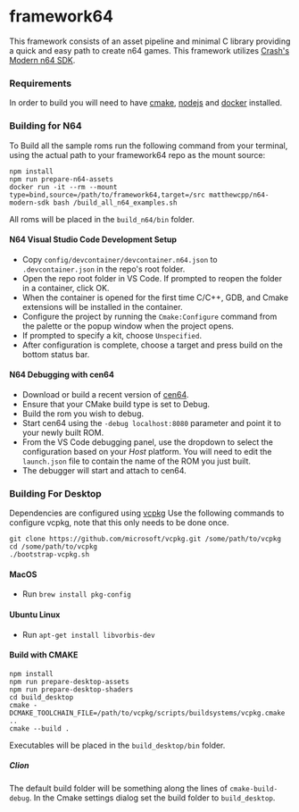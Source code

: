 # framework64
This framework consists of an asset pipeline and minimal C library providing a quick and easy path to create n64 games.
This framework utilizes [Crash's Modern n64 SDK](https://github.com/CrashOveride95/n64sdkmod).

### Requirements
In order to build you will need to have [cmake](https://cmake.org/), [nodejs](https://nodejs.org/en/) and [docker](https://www.docker.com/) installed.

### Building for N64

To Build all the sample roms run the following command from your terminal, using the actual path to your framework64 repo as the mount source:
```
npm install
npm run prepare-n64-assets
docker run -it --rm --mount type=bind,source=/path/to/framework64,target=/src matthewcpp/n64-modern-sdk bash /build_all_n64_examples.sh
```

All roms will be placed in the `build_n64/bin` folder.

#### N64 Visual Studio Code Development Setup
- Copy `config/devcontainer/devcontainer.n64.json` to `.devcontainer.json` in the repo's root folder.
- Open the repo root folder in VS Code.  If prompted to reopen the folder in a container, click OK.
- When the container is opened for the first time C/C++, GDB, and Cmake extensions will be installed in the container.
- Configure the project by running the `Cmake:Configure` command from the palette or the popup window when the project opens.
- If prompted to specify a kit, choose `Unspecified`.
- After configuration is complete, choose a target and press build on the bottom status bar.

#### N64 Debugging with cen64
- Download or build a recent version of [cen64](https://github.com/n64dev/cen64).
- Ensure that your CMake build type is set to Debug.
- Build the rom you wish to debug.
- Start cen64 using the `-debug localhost:8080` parameter and point it to your newly built ROM.
- From the VS Code debugging panel, use the dropdown to select the configuration based on your *Host* platform.  You will need to edit the `launch.json` file to contain the name of the ROM you just built.
- The debugger will start and attach to cen64.


### Building For Desktop
Dependencies are configured using [vcpkg](https://vcpkg.io/en/index.html)
Use the following commands to configure vcpkg, note that this only needs to be done once.
```shell
git clone https://github.com/microsoft/vcpkg.git /some/path/to/vcpkg
cd /some/path/to/vcpkg
./bootstrap-vcpkg.sh 
```

#### MacOS
- Run `brew install pkg-config`

#### Ubuntu Linux
- Run `apt-get install libvorbis-dev`

#### Build with CMAKE
```shell
npm install
npm run prepare-desktop-assets
npm run prepare-desktop-shaders
cd build_desktop
cmake -DCMAKE_TOOLCHAIN_FILE=/path/to/vcpkg/scripts/buildsystems/vcpkg.cmake ..
cmake --build .
```

Executables will be placed in the `build_desktop/bin` folder.

##### Clion
The default build folder will be something along the lines of `cmake-build-debug`.  In the Cmake settings dialog set the build folder to `build_desktop`.


